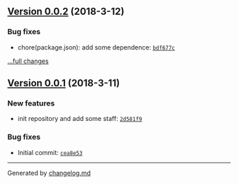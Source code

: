 ## [Version 0.0.2](https://github.com/akaguny/migratefs/releases/tag/v0.0.2) (2018-3-12)

### Bug fixes

- chore(package.json): add some dependence: [`bdf677c`](https://github.com/akaguny/migratefs/commit/bdf677c)

[...full changes](https://github.com/akaguny/migratefs/compare/v0.0.1...v0.0.2)

## [Version 0.0.1](https://github.com/akaguny/migratefs/releases/tag/v0.0.1) (2018-3-11)

### New features

- init repository and add some staff: [`2d581f9`](https://github.com/akaguny/migratefs/commit/2d581f9)

### Bug fixes

- Initial commit: [`cea8e53`](https://github.com/akaguny/migratefs/commit/cea8e53)

---

Generated by [changelog.md](https://github.com/egoist/changelog.md)

